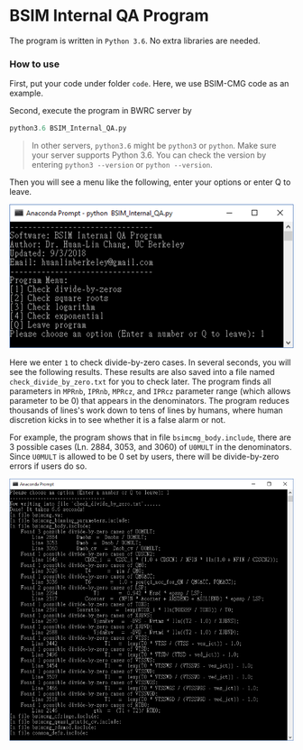 # BSIM Internal QA Program
The program is written in `Python 3.6`. No extra libraries are needed.

### How to use
First, put your code under folder `code`. Here, we use BSIM-CMG code as an example.

Second, execute the program in BWRC server by
```python
python3.6 BSIM_Internal_QA.py
```

> In other servers, `python3.6` might be `python3` or `python`. Make sure your server supports Python 3.6. You can check the version by entering `python3 --version` or `python --version`.

Then you will see a menu like the following, enter your options or enter Q to leave.

![](./pics/menu.PNG)

Here we enter `1` to check divide-by-zero cases. In several seconds, you will see the following results. These results are also saved into a file named `check_divide_by_zero.txt` for you to check later. The program finds all parameters in `MPRnb`, `IPRnb`, `MPRcz`, and `IPRcz` parameter range (which allows parameter to be 0) that appears in the denominators. The program reduces thousands of lines's work down to tens of lines by humans, where human discretion kicks in to see whether it is a false alarm or not.

For example, the program shows that in file `bsimcmg_body.include`, there are 3 possible cases (Ln. 2884, 3053, and 3060) of `U0MULT` in the denominators. Since `U0MULT` is allowed to be 0 set by users, there will be divide-by-zero errors if users do so. 

![](./pics/divide_by_zero.PNG)
